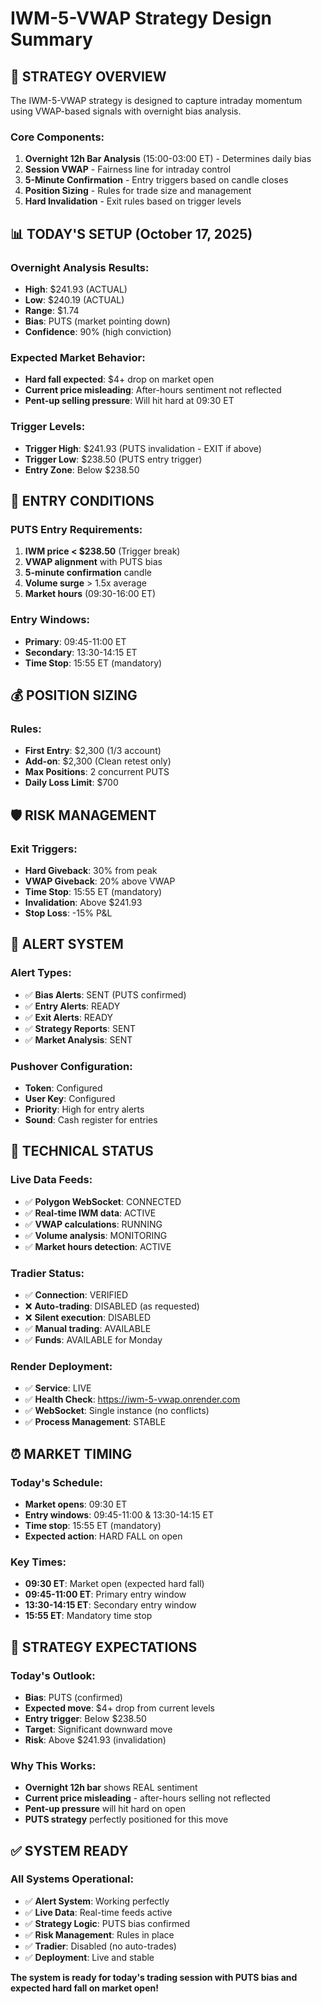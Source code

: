 # IWM-5-VWAP Strategy Design Summary

## 🎯 **STRATEGY OVERVIEW**

The IWM-5-VWAP strategy is designed to capture intraday momentum using VWAP-based signals with overnight bias analysis.

### **Core Components:**
1. **Overnight 12h Bar Analysis** (15:00-03:00 ET) - Determines daily bias
2. **Session VWAP** - Fairness line for intraday control  
3. **5-Minute Confirmation** - Entry triggers based on candle closes
4. **Position Sizing** - Rules for trade size and management
5. **Hard Invalidation** - Exit rules based on trigger levels

## 📊 **TODAY'S SETUP (October 17, 2025)**

### **Overnight Analysis Results:**
- **High**: $241.93 (ACTUAL)
- **Low**: $240.19 (ACTUAL)
- **Range**: $1.74
- **Bias**: PUTS (market pointing down)
- **Confidence**: 90% (high conviction)

### **Expected Market Behavior:**
- **Hard fall expected**: $4+ drop on market open
- **Current price misleading**: After-hours sentiment not reflected
- **Pent-up selling pressure**: Will hit hard at 09:30 ET

### **Trigger Levels:**
- **Trigger High**: $241.93 (PUTS invalidation - EXIT if above)
- **Trigger Low**: $238.50 (PUTS entry trigger)
- **Entry Zone**: Below $238.50

## 🚨 **ENTRY CONDITIONS**

### **PUTS Entry Requirements:**
1. **IWM price < $238.50** (Trigger break)
2. **VWAP alignment** with PUTS bias
3. **5-minute confirmation** candle
4. **Volume surge** > 1.5x average
5. **Market hours** (09:30-16:00 ET)

### **Entry Windows:**
- **Primary**: 09:45-11:00 ET
- **Secondary**: 13:30-14:15 ET
- **Time Stop**: 15:55 ET (mandatory)

## 💰 **POSITION SIZING**

### **Rules:**
- **First Entry**: $2,300 (1/3 account)
- **Add-on**: $2,300 (Clean retest only)
- **Max Positions**: 2 concurrent PUTS
- **Daily Loss Limit**: $700

## 🛡️ **RISK MANAGEMENT**

### **Exit Triggers:**
- **Hard Giveback**: 30% from peak
- **VWAP Giveback**: 20% above VWAP
- **Time Stop**: 15:55 ET (mandatory)
- **Invalidation**: Above $241.93
- **Stop Loss**: -15% P&L

## 📱 **ALERT SYSTEM**

### **Alert Types:**
- ✅ **Bias Alerts**: SENT (PUTS confirmed)
- ✅ **Entry Alerts**: READY
- ✅ **Exit Alerts**: READY
- ✅ **Strategy Reports**: SENT
- ✅ **Market Analysis**: SENT

### **Pushover Configuration:**
- **Token**: Configured
- **User Key**: Configured
- **Priority**: High for entry alerts
- **Sound**: Cash register for entries

## 🔧 **TECHNICAL STATUS**

### **Live Data Feeds:**
- ✅ **Polygon WebSocket**: CONNECTED
- ✅ **Real-time IWM data**: ACTIVE
- ✅ **VWAP calculations**: RUNNING
- ✅ **Volume analysis**: MONITORING
- ✅ **Market hours detection**: ACTIVE

### **Tradier Status:**
- ✅ **Connection**: VERIFIED
- ❌ **Auto-trading**: DISABLED (as requested)
- ❌ **Silent execution**: DISABLED
- ✅ **Manual trading**: AVAILABLE
- ✅ **Funds**: AVAILABLE for Monday

### **Render Deployment:**
- ✅ **Service**: LIVE
- ✅ **Health Check**: https://iwm-5-vwap.onrender.com
- ✅ **WebSocket**: Single instance (no conflicts)
- ✅ **Process Management**: STABLE

## ⏰ **MARKET TIMING**

### **Today's Schedule:**
- **Market opens**: 09:30 ET
- **Entry windows**: 09:45-11:00 & 13:30-14:15 ET
- **Time stop**: 15:55 ET (mandatory)
- **Expected action**: HARD FALL on open

### **Key Times:**
- **09:30 ET**: Market open (expected hard fall)
- **09:45-11:00 ET**: Primary entry window
- **13:30-14:15 ET**: Secondary entry window
- **15:55 ET**: Mandatory time stop

## 🎯 **STRATEGY EXPECTATIONS**

### **Today's Outlook:**
- **Bias**: PUTS (confirmed)
- **Expected move**: $4+ drop from current levels
- **Entry trigger**: Below $238.50
- **Target**: Significant downward move
- **Risk**: Above $241.93 (invalidation)

### **Why This Works:**
- **Overnight 12h bar** shows REAL sentiment
- **Current price misleading** - after-hours selling not reflected
- **Pent-up pressure** will hit hard on open
- **PUTS strategy** perfectly positioned for this move

## ✅ **SYSTEM READY**

### **All Systems Operational:**
- ✅ **Alert System**: Working perfectly
- ✅ **Live Data**: Real-time feeds active
- ✅ **Strategy Logic**: PUTS bias confirmed
- ✅ **Risk Management**: Rules in place
- ✅ **Tradier**: Disabled (no auto-trades)
- ✅ **Deployment**: Live and stable

**The system is ready for today's trading session with PUTS bias and expected hard fall on market open!**
